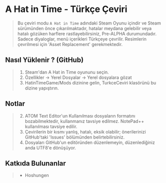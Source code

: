 # A Hat in Time - Türkçe Çeviri
> Bu çeviri modu ```A Hat in Time``` adındaki Steam Oyunu içindir ve Steam sürümünden önce çıkarılmaktadır, hatalar meydana gelebilir veya hatalı gözüken harflere rastlayebilirsiniz, Pre-ALPHA durumundadır. Sadece diyaloglar, menü içerikleri Türkçeye çevrilir. Resimlerin çevrilmesi için 'Asset Replacement' gerekmektedir.

## Nasıl Yüklenir ? (GitHub)
> 1. Steam'dan A Hat in Time oyununu seçin.
> 2. Özellikler -> Yerel Dosyalar -> Yerel dosyalara gözat
> 3. HatinTimeGame/Mods dizinine gelin, TurkceCeviri klasörünü bu dizine yapıştırın.

## Notlar
> 2. ATOM Text Editor'un Kullanılması dosyaların formatını bozabilmektedir, kullanmanız tavsiye edilmez. NotePad++ kullanılması tavsiye edilir.
> 3. Çevirilerin bir kısmı yanlış, hatalı, eksik olabilir; önerilerinizi GitHub'taki 'Issues' bölümünden belirtebilirsiniz.
> 4. Dosyaları GitHub'un editöründen düzenlemeyin, düzenlediğiniz anda UTF8'e dönüşüyor.

## Katkıda Bulunanlar
> * Hoshungen
